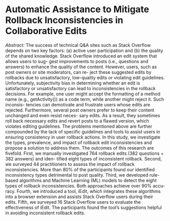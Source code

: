 # Automatic Assistance to Mitigate Rollback Inconsistencies in Collaborative Edits

*Abstract:* The success of technical Q&A sites such as Stack Overflow depends on two key factors: (a) active user participation and (b) the quality of the shared knowledge. Stack Overflow introduced an edit system that allows users to sug- gest improvements to posts (i.e., questions and answers) to enhance the quality of the content. However, users, such as post owners or site moderators, can re- ject these suggested edits by rollbacks due to unsatisfactory, low-quality edits or violating edit guidelines. Unfortunately, subjectivity bias in determining whether an edit is satisfactory or unsatisfactory can lead to inconsistencies in the rollback decisions. For example, one user might accept the formatting of a method name (e.g., getActivity()) as a code term, while another might reject it. Such inconsis- tencies can demotivate and frustrate users whose edits are rejected. Furthermore, several post owners prefer to keep their content unchanged and even resist neces- sary edits. As a result, they sometimes roll back necessary edits and revert posts to a flawed version, which violates editing guidelines. The problems mentioned above are further compounded by the lack of specific guidelines and tools to assist users in ensuring consistency in user rollback actions. In this study, we investigate the types, prevalence, and impact of rollback edit inconsistencies and propose a solution to address them. The outcomes of this research are fivefold. First, we manually investigated 764 rollback edits (382 questions + 382 answers) and iden- tified eight types of inconsistent rollback. Second, we surveyed 44 practitioners to assess the impact of rollback inconsistencies. More than 80% of the participants found our identified inconsistency types detrimental to post quality. Third, we developed rule-based algorithms and Machine Learning (ML) models to detect the eight types of rollback inconsistencies. Both approaches achieve over 90% accu- racy. Fourth, we introduced a tool, iEdit, which integrates these algorithms into a browser extension and assists Stack Overflow users during their edits. Fifth, we surveyed 16 Stack Overflow users to evaluate the effectiveness of iEdit. The participants found the tool’s suggestions helpful in avoiding inconsistent rollback edits. 
